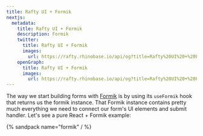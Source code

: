 ```yaml
---
title: Rafty UI + Formik
nextjs:
  metadata:
    title: Rafty UI + Formik
    description: Formik
    twitter:
      title: Rafty UI + Formik
      images:
        url: https://rafty.rhinobase.io/api/og?title=Rafty%20UI%20+%20Formik
    openGraph:
      title: Rafty UI + Formik
      images:
        url: https://rafty.rhinobase.io/api/og?title=Rafty%20UI%20+%20Formik
---
```


The way we start building forms with [Formik](https://formik.org/) is by using its `useFormik` hook that returns us the formik instance. That Formik instance contains pretty much everything we need to connect our form's UI elements and submit handler. Let's see a pure React + Formik example:

{% sandpack name="formik" / %}
